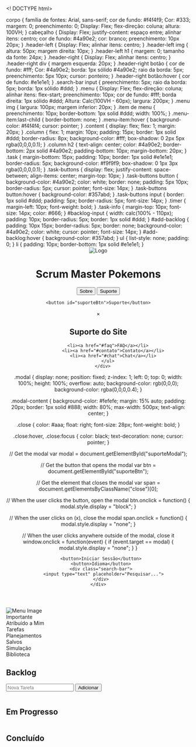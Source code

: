 <! DOCTYPE html>
<html>
<cabeça>
  <title>Quadro de Tarefas Scrum</title>
 <estilo>
 corpo {
 família de fontes: Arial, sans-serif;
 cor de fundo: #f4f4f9;
 Cor: #333;
 margem: 0;
 preenchimento: 0;
 Display: Flex;
 flex-direção: coluna;
 altura: 100VH;
    }
 cabeçalho {
 Display: Flex;
 justify-content: espaço entre;
 alinhar itens: centro;
 cor de fundo: #4a90e2;
 cor: branco;
 preenchimento: 10px 20px;
    }
    .header-left {
 Display: Flex;
 alinhar itens: centro;
    }
    .header-left img {
 altura: 50px;
 margem direita: 10px;
    }
    .header-left h1 {
 margem: 0;
 tamanho da fonte: 24px;
    }
    .header-right {
 Display: Flex;
 alinhar itens: centro;
    }
    .header-right div {
 margem esquerda: 20px;
    }
 .header-right botão {
 cor de fundo: #fff;
 Cor: #4a90e2;
 borda: 1px sólido #4a90e2;
 raio da borda: 5px;
 preenchimento: 5px 10px;
 cursor: ponteiro;
    }
 .header-right botão:hover {
 cor de fundo: #e1e1e1;
    }
    .search-bar input {
 preenchimento: 5px;
 raio da borda: 5px;
 borda: 1px sólido #ddd;
    }
    .menu {
 Display: Flex;
 flex-direção: coluna;
 alinhar itens: flex-start;
 preenchimento: 10px;
 cor de fundo: #fff;
 borda direita: 1px sólido #ddd;
 Altura: Calc(100VH - 60px);
 largura: 200px;
    }
    .menu img {
 largura: 100px;
 margem inferior: 20px;
    }
 .item de menu {
 preenchimento: 10px;
      border-bottom: 1px solid #ddd;
      width: 100%;
    }
    .menu-item:last-child {
      border-bottom: none;
    }
    .menu-item:hover {
      background-color: #f4f4f4;
      cursor: pointer;
    }
    .content {
      display: flex;
      flex: 1;
      margin: 20px;
    }
    .column {
      flex: 1;
      margin: 10px;
      padding: 15px;
      border: 1px solid #ddd;
      border-radius: 8px;
      background-color: #fff;
      box-shadow: 0 2px 5px rgba(0,0,0,0.1);
    }
    .column h2 {
      text-align: center;
      color: #4a90e2;
      border-bottom: 2px solid #4a90e2;
      padding-bottom: 10px;
      margin-bottom: 20px;
    }
    .task {
      margin-bottom: 15px;
      padding: 10px;
      border: 1px solid #e1e1e1;
      border-radius: 5px;
      background-color: #f9f9f9;
      box-shadow: 0 1px 3px rgba(0,0,0,0.1);
    }
    .task-buttons {
      display: flex;
      justify-content: space-between;
      align-items: center;
      margin-top: 10px;
    }
    .task-buttons button {
      background-color: #4a90e2;
      color: white;
      border: none;
      padding: 5px 10px;
      border-radius: 5px;
      cursor: pointer;
      font-size: 14px;
    }
    .task-buttons button:hover {
      background-color: #357abd;
    }
    .task-buttons input {
      border: 1px solid #ddd;
      padding: 5px;
      border-radius: 5px;
      font-size: 14px;
    }
    .timer {
      margin-left: 10px;
      font-weight: bold;
    }
    .task-info {
      margin-top: 10px;
      font-size: 14px;
      color: #666;
    }
    #backlog-input {
      width: calc(100% - 110px);
      padding: 10px;
      border-radius: 5px;
      border: 1px solid #ddd;
    }
    #add-backlog {
      padding: 10px 15px;
      border-radius: 5px;
      border: none;
      background-color: #4a90e2;
      color: white;
      cursor: pointer;
      font-size: 14px;
    }
    #add-backlog:hover {
      background-color: #357abd;
    }
    ul {
      list-style: none;
      padding: 0;
    }
    li {
      padding: 10px;
      border-bottom: 1px solid #e1e1e1;
    }
  </style>
</head>
<body>
  <header>
    <div class="header-left">
      <img src="botar.o.pikachu.png" alt="Logo"> 
      <h1>Scrum Master Pokemons</h1>
    </div>
    <div class="header-right">
      <button>Sobre</button>
      <button>Suporte</button> 

	<button id="suporteBtn">Suporte</button>

<div id="suporteModal" class="modal">
    <div class="modal-content">
        <span class="close">×</span>
        <h2>Suporte do Site</h2>
        <ul>

	    <li><a href="#faq">FAQ</a></li>
            <li><a href="#contato">Contato</a></li>
            <li><a href="#chat">Chat</a></li>
        </ul>
    </div>
</div>


.modal {
    display: none;
    position: fixed;
    z-index: 1;
    left: 0;
    top: 0;
    width: 100%;
    height: 100%;
    overflow: auto;
    background-color: rgb(0,0,0);
    background-color: rgba(0,0,0,0.4);
}

.modal-content {
    background-color: #fefefe;
    margin: 15% auto;
    padding: 20px;
    border: 1px solid #888;
    width: 80%;
    max-width: 500px;
    text-align: center;
}

.close {
    color: #aaa;
    float: right;
    font-size: 28px;
    font-weight: bold;
}

.close:hover,
.close:focus {
    color: black;
    text-decoration: none;
    cursor: pointer;
} 

// Get the modal
var modal = document.getElementById("suporteModal");

// Get the button that opens the modal
var btn = document.getElementById("suporteBtn");

// Get the <span> element that closes the modal
var span = document.getElementsByClassName("close")[0];

// When the user clicks the button, open the modal 
btn.onclick = function() {
    modal.style.display = "block";
}

// When the user clicks on <span> (x), close the modal
span.onclick = function() {
    modal.style.display = "none";
}

// When the user clicks anywhere outside of the modal, close it
window.onclick = function(event) {
    if (event.target == modal) {
        modal.style.display = "none";
    }
}

      <button>Iniciar Sessão</button>
      <button>Idioma</button>
      <div class="search-bar">
        <input type="text" placeholder="Pesquisar...">
      </div>
    </div>
  </header>
  <div class="content">
    <nav class="menu">
      <img src="imagens/cachau.png" alt="Menu Image"> 
      <div class="menu-item">Importante</div>
      <div class="menu-item">Atribuído a Mim</div>
      <div class="menu-item">Tarefas</div>
      <div class="menu-item">Planejamentos</div>
      <div class="menu-item">Salvos</div>
      <div class="menu-item">Simulação</div>
      <div class="menu-item">Biblioteca</div>
    </nav>
    <div class="column">
      <h2>Backlog</h2>
      <input type="text" id="backlog-input" placeholder="Nova Tarefa" />
      <button id="add-backlog">Adicionar</button>
      <ul id="backlog-list"></ul>
    </div>
    <div class="column">
      <h2>Em Progresso</h2>
      <ul id="in-progress-list"></ul>
    </div>
    <div class="column">
      <h2>Concluído</h2>
      <ul id="completed-list"></ul>
    </div>
  </div>

  <script>
    let backlogTasks = [];
    let inProgressTasks = [];
    let completedTasks = [];

    document.getElementById("add-backlog").addEventListener("click", () => {
      let taskText = document.getElementById("backlog-input").value;
      if (taskText) {
        let task = {
          text: taskText,
          assignee: "",
          timer: null,
          elapsedTime: 0
        };
        backlogTasks.push(task);
        document.getElementById("backlog-input").value = "";
        updateList("backlog-list", backlogTasks, "backlog");
      }
    });

    function updateList(listId, tasks, type) {
      let list = document.getElementById(listId);
      list.innerHTML = "";
      tasks.forEach((task, index) => {
        let listItem = document.createElement("li");
        listItem.className = "task";
        listItem.innerHTML = `
          ${task.text}
          <div class="task-buttons">
            ${type === "backlog" ? `<button onclick="moveToInProgress(${index})">Atribuir</button>` : ""}
            ${type === "inProgress" ? `
              <input type="text" placeholder="Responsável" onchange="updateAssignee(${index}, this.value)" />
              <button onclick="startTimer(${index})">Iniciar Timer</button>
              <span class="timer" id="timer-${index}">${task.elapsedTime}s</span>
              <button onclick="moveToCompleted(${index})">Finalizar</button>
            ` : ""}
          </div>
          ${type === "completed" ? `
            <div class="task-info">
              Tempo Total: ${task.elapsedTime}s<br />
              Responsável: ${task.assignee}
            </div>
          ` : ""}
        `;
        list.appendChild(listItem);
      });
    }

    function moveToInProgress(index) {
      let task = backlogTasks.splice(index, 1)[0];
      inProgressTasks.push(task);
      updateList("backlog-list", backlogTasks, "backlog");
      updateList("in-progress-list", inProgressTasks, "inProgress");
    }

    function moveToCompleted(index) {
 let tarefa = inProgressTasks.splice(índice, 1)[0];
 completedTasks.push(tarefa);
 updateList("lista-em-andamento", emProgressTasks, "inProgress");
 updateList("lista concluída", completedTasks, "concluído");
    }

    function updateAssignee(index, assignee) {
 inProgressTasks[índice].assignee = assignee;
 updateList("lista-em-andamento", emProgressTasks, "inProgress");
    }

 function startTimer(índice) {
 let tarefa = inProgressTasks[índice];
 if (task.timer) retornar;
      task.timer = setInterval(() => {
        task.elapsedTime++;
 document.getElementById('timer-${index}').innerText = '${task.elapsedTime}s';
      }, 1000);
    }
  </script>
</corpo>
</html>
